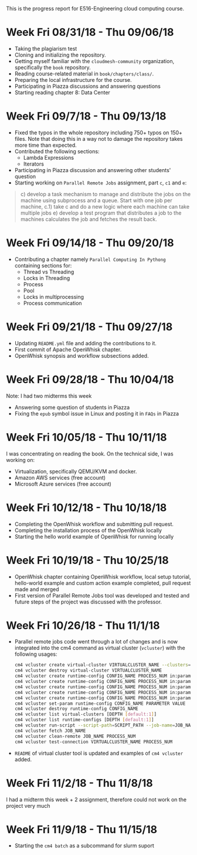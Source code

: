 This is the progress report for E516-Engineering cloud computing course.

# Week Fri 08/31/18 - Thu 09/06/18
* Taking the plagiarism test
* Cloning and initializing the repository.
* Getting myself familiar with the `cloudmesh-community` organization, specifically the `book` repository.
* Reading course-related material in `book/chapters/class/`.
* Preparing the local infrastructure for the course.
* Participating in Piazza discussions and answering questions
* Starting reading chapter 8: Data Center

# Week Fri 09/7/18 - Thu 09/13/18

* Fixed the typos in the whole repository including 750+ typos on 150+ files. Note that doing this in a way not to damage the repository takes more time than expected.
* Contributed the following sections:
	* Lambda Expressions
	* Iterators
* Participating in Piazza discussion and answering other students' question
* Starting working on `Parallel Remote Jobs` assignment, part `c`, `c1` and `e`:
> c) develop a task mechanism to manage and distribute the jobs on the machine using subprocess and a queue. Start with one job per machine,
c.1) take c and do a new logic where each machine can take multiple jobs
e) develop a test program that distributes a job to the machines calculates the job and fetches the result back.

# Week Fri 09/14/18 - Thu 09/20/18

* Contributing a chapter namely `Parallel Computing In Pythong` containing sections for:
	* Thread vs Threading
	* Locks in Threading
  * Process
  * Pool
  * Locks in multiprocessing
  * Process communication

# Week Fri 09/21/18 - Thu 09/27/18

* Updating `README.yml` file and adding the contributions to it.
* First commit of Apache OpenWhisk chapter.
* OpenWhisk synopsis and workflow subsections added.

# Week Fri 09/28/18 - Thu 10/04/18

Note: I had two midterms this week
* Answering some question of students in Piazza
* Fixing the `epub` symbol issue in Linux and posting it in `FAQs` in Piazza

# Week Fri 10/05/18 - Thu 10/11/18

I was concentrating on reading the book. On the technical side, I was working on:

* Virtualization, specifically QEMU/KVM and docker.
* Amazon AWS services (free account)
* Microsoft Azure services (free account)

# Week Fri 10/12/18 - Thu 10/18/18

* Completing the OpenWhisk workflow and submitting pull request.
* Completing the installation process of the OpenWhisk locally
* Starting the hello world example of OpenWhisk for running locally

# Week Fri 10/19/18 - Thu 10/25/18

* OpenWhisk chapter containing OpenWhisk workflow, local setup tutorial, hello-world example and custom action example completed, pull request made and merged
* First version of Parallel Remote Jobs tool was developed and tested and future steps of the project was discussed with the professor. 

# Week Fri 10/26/18 - Thu 11/1/18

- Parallel remote jobs code went through a lot of changes and is now integrated into the cm4 command as virtual cluster (`vcluster`) with the following usages: 

  ```bash
  cm4 vcluster create virtual-cluster VIRTUALCLUSTER_NAME --clusters=CLUSTERS_LIST [--computers=COMPUTERS_LIST] [--debug]
  cm4 vcluster destroy virtual-cluster VIRTUALCLUSTER_NAME
  cm4 vcluster create runtime-config CONFIG_NAME PROCESS_NUM in:params out:stdout [--fetch-proc-num=FETCH_PROCESS_NUM [default=1]] [--download-now [default=True]]  [--debug]
  cm4 vcluster create runtime-config CONFIG_NAME PROCESS_NUM in:params out:file [--fetch-proc-num=FETCH_PROCESS_NUM [default=1]] [--download-now [default=True]]  [--debug]
  cm4 vcluster create runtime-config CONFIG_NAME PROCESS_NUM in:params+file out:stdout [--fetch-proc-num=FETCH_PROCESS_NUM [default=1]]  [--download-now [default=True]]  [--debug]
  cm4 vcluster create runtime-config CONFIG_NAME PROCESS_NUM in:params+file out:file [--fetch-proc-num=FETCH_PROCESS_NUM [default=1]] [--download-now [default=True]]  [--debug]
  cm4 vcluster create runtime-config CONFIG_NAME PROCESS_NUM in:params+file out:stdout+file [--fetch-proc-num=FETCH_PROCESS_NUM [default=1]] [--download-now [default=True]]  [--debug]
  cm4 vcluster set-param runtime-config CONFIG_NAME PARAMETER VALUE
  cm4 vcluster destroy runtime-config CONFIG_NAME
  cm4 vcluster list virtual-clusters [DEPTH [default:1]]
  cm4 vcluster list runtime-configs [DEPTH [default:1]]
  cm4 vcluster run-script --script-path=SCRIPT_PATH --job-name=JOB_NAME --vcluster-name=VIRTUALCLUSTER_NAME --config-name=CONFIG_NAME --arguments=SET_OF_PARAMS --remote-path=REMOTE_PATH> --local-path=LOCAL_PATH [--argfile-path=ARGUMENT_FILE_PATH] [--outfile-name=OUTPUT_FILE_NAME] [--suffix=SUFFIX] [--overwrite]
  cm4 vcluster fetch JOB_NAME
  cm4 vcluster clean-remote JOB_NAME PROCESS_NUM
  cm4 vcluster test-connection VIRTUALCLUSTER_NAME PROCESS_NUM
  ```

* `README` of virtual cluster tool is updated and examples of `cm4 vcluster` added. 

# Week Fri 11/2/18 - Thu 11/8/18

I had a midterm this week + 2 assignment, therefore could not work on the project very much 

# Week Fri 11/9/18 - Thu 11/15/18

* Starting the `cm4 batch` as a subcommand for slurm suport

